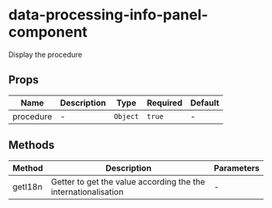 # data-processing-info-panel-component

Display the procedure

## Props

<!-- @vuese:data-processing-info-panel-component:props:start -->
|Name|Description|Type|Required|Default|
|---|---|---|---|---|
|procedure|-|`Object`|`true`|-|

<!-- @vuese:data-processing-info-panel-component:props:end -->


## Methods

<!-- @vuese:data-processing-info-panel-component:methods:start -->
|Method|Description|Parameters|
|---|---|---|
|getI18n|Getter to get the value according the the internationalisation|-|

<!-- @vuese:data-processing-info-panel-component:methods:end -->


